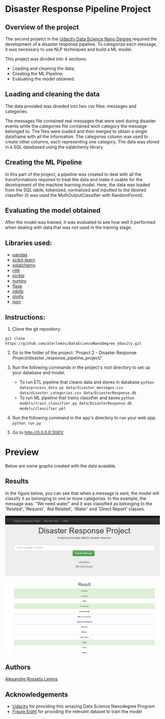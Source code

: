 # Disaster Response Pipeline Project

## Overview of the project

The second projetct in the <a href='real messages that were sent during disaster events'> Udacity Data Science Nano Degree </a>required the development of a disaster response pipeline. To categorize each message, it was necessary to use NLP techniques and build a ML model.

This project was divided into 4 sections:
- Loading and cleaning the data;
- Creating the ML Pipeline;
- Evaluating the model obtained.

## Loading and cleaning the data
The data provided was diveded into two csv files: messages and categories.

The messages file contained real messages that were sent during disaster events while the categories file contained wich category the message belonged to. 
The files were loaded and then merged to obtain a single dataframe with all the information. The categories column was used to create other columns, each representing one category. The data was stored in a SQL databased using the sqlalchemy library.

## Creating the ML Pipeline
In this part of the project, a pipeline was created to deal with all the transformations required to treat the data and make it usable for the development of the machine learning model. Here, the data was loaded from the SQL table, tokenized, normalized and inputted to the desired classifier (it was used the MultiOutputClassifier with RandomForest).

## Evaluating the model obtained
After the model was trained, it was evaluated to see how well it performed when dealing with data that was not used in the training stage.


## Libraries used:
- <a href = 'https://pandas.pydata.org'>pandas</a>
- <a href = 'https://scikit-learn.org/stable/'>scikit-learn</a>
- <a href = 'https://www.sqlalchemy.org'>sqlalchemy</a>
- <a href = 'https://www.nltk.org'>nltk</a>
- <a href = 'https://docs.python.org/3/library/pickle.html'>pickle</a>
- <a href = 'https://numpy.org'>numpy</a>
- <a href = 'https://flask.palletsprojects.com/en/2.0.x/'>flask</a>
- <a href = 'https://joblib.readthedocs.io/en/latest/'>joblib</a>
- <a href = 'https://plotly.com'>plotly</a>
- <a href = 'https://docs.python.org/3/library/json.html'>json</a>

## Instructions:
1. Clone the git repository:
```
git clone https://github.com/alerlemos/DataScienceNanoDegree_Udacity.git
```
2. Go to the folder of the project: 'Project 2 - Disaster Response Project/disaster_response_pipeline_project/'

3. Run the following commands in the project's root directory to set up your database and model.

    - To run ETL pipeline that cleans data and stores in database
        `python data/process_data.py data/disaster_messages.csv data/disaster_categories.csv data/DisasterResponse.db`
    - To run ML pipeline that trains classifier and saves
        `python models/train_classifier.py data/DisasterResponse.db models/classifier.pkl`

4. Run the following command in the app's directory to run your web app.
    `python run.py`

5. Go to http://0.0.0.0:3001/

# Preview
Below are some graphs created with the data avaiable.


## Results
In the figure below, you can see that when a message is sent, the model will classify it as belonging to one or more categories. In the example, the message was: "We need water" and it was classified as belonging to the 'Related', 'Request', 'Aid Related', 'Water' and 'Direct Report' classes.

![plot](./Media/preview.png)

## Authors
<a href = 'https://github.com/alerlemos'>Alexandre Rosseto Lemos</a>

## Acknowledgements
* [Udacity](https://www.udacity.com/) for providing this amazing Data Science Nanodegree Program
* [Figure Eight](https://www.figure-eight.com/) for providing the relevant dataset to train the model
